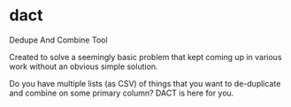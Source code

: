 # dact
Dedupe And Combine Tool

Created to solve a seemingly basic problem that kept coming up in various work without an obvious simple solution.

Do you have multiple lists (as CSV) of things that you want to de-duplicate and combine on some primary column? DACT is here for you.
